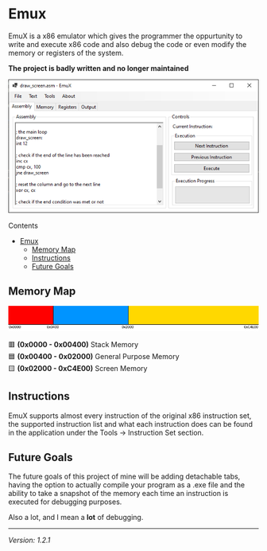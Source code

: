 # Emux

EmuX is a x86 emulator which gives the programmer the oppurtunity to write and execute x86 code and also debug the code or even modify the memory or registers of the system.

**The project is badly written and no longer maintained**

![EmuX](/misc/EmuX%20screenshot.png)

Contents

- [Emux](#emux)
  - [Memory Map](#memory-map)
  - [Instructions](#instructions)
  - [Future Goals](#future-goals)
  
## Memory Map

![Memory Map](/misc/memory%20map.png)

🟥 **(0x0000 - 0x00400)** Stack Memory <br>
🟦 **(0x00400 - 0x02000)** General Purpose Memory <br>
🟨 **(0x02000 - 0xC4E00)** Screen Memory <br>

## Instructions

EmuX supports almost every instruction of the original x86 instruction set, the supported instruction list and what each instruction does can be found in the application under the Tools -> Instruction Set section.

## Future Goals

The future goals of this project of mine will be adding detachable tabs, having the option to actually compile your program as a .exe file and the ability to take a snapshot of the memory each time an instruction is executed for debugging purposes.

Also a lot, and I mean a **lot** of debugging.

---

*Version: 1.2.1*
